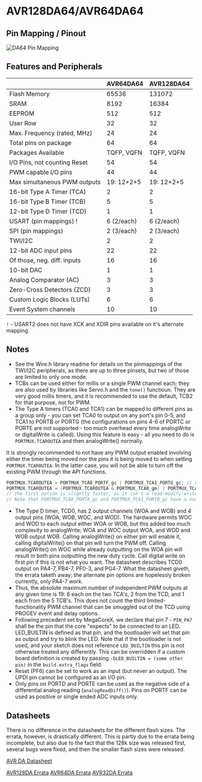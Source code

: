 # AVR128DA64/AVR64DA64
## Pin Mapping / Pinout
![DA64 Pin Mapping](DA64.png "Arduino Pin Mapping for AVR DA64")

## Features and Peripherals
|                              | AVR64DA64       | AVR128DA64      |
|------------------------------|------------     |------------     |
| Flash Memory                 | 65536           | 131072          |
| SRAM                         | 8192            | 16384           |
| EEPROM                       | 512             | 512             |
| User Row                     | 32              | 32              |
| Max. Frequency (rated, MHz)  | 24              | 24              |
| Total pins on package        | 64              | 64              |
| Packages Available           | TQFP, VQFN      | TQFP, VQFN      |
| I/O Pins, not counting Reset | 54              | 54              |
| PWM capable I/O pins         | 44              | 44              |
| Max simultaneous PWM outputs | 19: 12+2+5      | 19: 12+2+5      |
| 16-bit Type A Timer (TCA)    | 2               | 2               |
| 16-bit Type B Timer (TCB)    | 5               | 5               |
| 12-bit Type D Timer (TCD)    | 1               | 1               |
| USART (pin mappings)  !      | 6 (2/each)      | 6 (2/each)      |
| SPI (pin mappings)           | 2 (3/each)      | 2 (3/each)      |
| TWI/I2C                      | 2               | 2               |
| 12-bit ADC input pins        | 22              | 22              |
| Of those, neg. diff. inputs  | 16              | 16              |
| 10-bit DAC                   | 1               | 1               |
| Analog Comparator (AC)       | 3               | 3               |
| Zero-Cross Detectors (ZCD)   | 3               | 3               |
| Custom Logic Blocks (LUTs)   | 6               | 6               |
| Event System channels        | 10              | 10              |

`!` - USART2 does not have XCK and XDIR pins available on it's alternate mapping.

## Notes
* See the Wire.h library readme for details on the pinmappings of the TWI/I2C peripherals, as there are up to three pinsets, but two of those are limited to only one mode.
* TCBs can be used either for millis or a single PWM channel each; they are also used by libraries like Servo.h and the `tone()` functioun. They are very good millis timers, and it is recommended to use the default, TCB2 for that purpose, not for PWM.
* The Type A timers (TCA0 and TCA1) can be mapped to different pins as a group only - you can set TCA0 to output on any port's pin 0-5, and TCA1 to PORTB or PORTG (the configurations on pins 4-6 of PORTC or PORTE are not supported - too much overhead every time analogWrite or digitalWrite is called). Using this feature is easy - all you need to do is `PORTMUX.TCAROUTEA` and then analogWrite() normally.

It is strongly recommended to not have any PWM output enabled involving either the timer being moved nor the pins it is being moved to when setting `PORTMUX.TCAROUTEA`. In the latter case, you will not be able to turn off the existing PWM through the API functions.
```c
PORTMUX.TCAROUTEA = PORTMUX_TCA0_PORTF_gc | PORTMUX_TCA1_PORTG_gc; // PWM on PORTF and PORTG pins 0-5
PORTMUX.TCAROUTEA = (PORTMUX.TCAROUTEA & PORTMUX_TCA0_gm) | PORTMUX_TCA1_PORTG; // Move TCA1 PWM to PORTG but don't change TCA0
// The first option is slightly faster, as it isn't a read-modify-write.
// Note that PORTMUX_TCA0_PORTA_gc and PORTMUX_TCA1_PORTB_gc have a numeric value of 0.
```
* The Type D timer, TCD0, has 2 output channels (WOA and WOB) and 4 output pins (WOA, WOB, WOC, and WOD). The hardware permits WOC and WOD to each output either WOA or WOB, but this added too much complexity to analogWrite; WOA and WOC output WOA, and WOD and WOB output WOB. Calling analogWrite() on either pin will enable it, calling digitalWrite() on that pin will turn the PWM off. Calling analogWrite() on WOC while already outputting on the WOA pin will result in both pins outputting the new duty cycle. Call digital write on first pin if this is not what you want. The datasheet describes TCD0 output on PA4-7, PB4-7, PF0-3, and PG4-7. What the datasheet giveth, the errata taketh away; the alternate pin options are hopelessly broken currently, only PA4-7 work.
* Thus, the absolute maximum number of independent PWM outputs at any given time is 19: 6 each on the two TCA's, 2 from the TCD, and 1 each from the 5 TCB's. This does not count the third limited-functionality PWM channel that can be smuggled out of the TCD using PROGEV event and delay options.
* Following precedent set by MegaCoreX, we declare that pin 7 - `PIN_PA7` shall be the pin that the core "expects" to be connected to an LED. LED_BUILTIN is defined as that pin, and the bootloader will set that pin as output and try to blink the LED. Note that if the bootloader is not used, and your sketch does not reference `LED_BUILTIN` this pin is not otherwise treated any differently. This can be overridden if a custom board definition is created by passing `-DLED_BUILTIN = (some other pin)` in the `build.extra_flags` field.
* Reset (PF6) can be set to work as an input (but never an output). The UPDI pin cannot be configured as an I/O pin.
* Only pins on PORTD and PORTE can be used as the negative side of a differential analog reading (`analogReadDiff()`). Pins on PORTF can be used as positive or single ended ADC inputs only.

## Datasheets
There is no difference in the datasheets for the different flash sizes. The errata, however, is drastically different. This is partly due to the errata being incomplete, but also due to the fact that the 128k size was released first, several bugs were fixed, and then the smaller flash sizes were released.

[AVR DA Datasheet](https://ww1.microchip.com/downloads/en/DeviceDoc/AVR128DA28-32-48-64-DataSheet-DS40002183B.pdf)

[AVR128DA Errata](https://ww1.microchip.com/downloads/aemDocuments/documents/MCU08/ProductDocuments/Errata/AVR128DA-28-32-48-64-SilConErrataClarif-DS80000882C.pdf)
[AVR64DA Errata](https://ww1.microchip.com/downloads/aemDocuments/documents/MCU08/ProductDocuments/Errata/AVR64DA-28-32-48-64-SilConErrataClarif-DS80000903C.pdf)
[AVR32DA Errata](https://ww1.microchip.com/downloads/aemDocuments/documents/MCU08/ProductDocuments/Errata/AVR32DA-28-32-48-SilConErrataClarif-DS80000895C.pdf)
